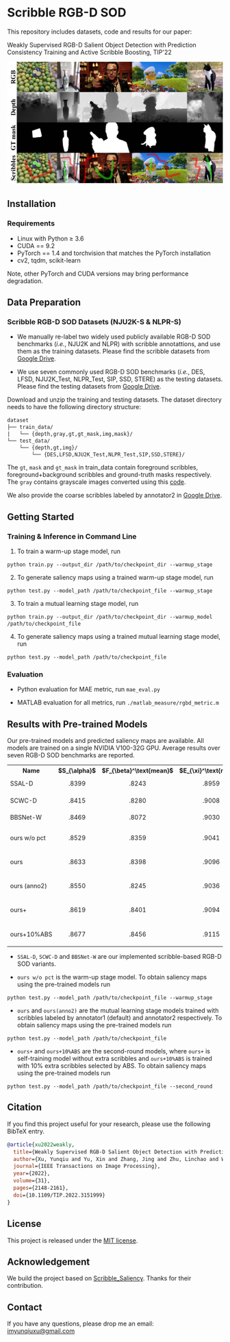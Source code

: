 # Scribble RGB-D SOD
This repository includes datasets, code and results for our paper:

Weakly Supervised RGB-D Salient Object Detection with Prediction Consistency Training and Active Scribble Boosting, TIP'22

![alt text](./teaser.jpg) 

## Installation
### Requirements
- Linux with Python ≥ 3.6
- CUDA == 9.2
- PyTorch == 1.4 and torchvision that matches the PyTorch installation
- cv2, tqdm, scikit-learn

Note, other PyTorch and CUDA versions may bring performance degradation.

## Data Preparation
### Scribble RGB-D SOD Datasets (NJU2K-S & NLPR-S)
- We manually re-label two widely used publicly available RGB-D SOD benchmarks (*i.e.*, NJU2K and NLPR) with scribble annotattions, and use them as the training datasets.
Please find the scribble datasets from [Google Drive](https://drive.google.com/file/d/1YBnBeMtI6AnM61KFi-THkLgoCw5GlBFH/view?usp=share_link).

- We use seven commonly used RGB-D SOD benchmarks (*i.e.*, DES, LFSD, NJU2K_Test, NLPR_Test, SIP, SSD, STERE) as the testing datasets. Please find the testing datasets from [Google Drive](https://drive.google.com/file/d/1vLSolPQ_luChn2kfqXbpv4JmlQy6LHVR/view?usp=share_link).

Download and unzip the training and testing datasets. The dataset directory needs to have the following directory structure:
```
dataset
├── train_data/
|   └── {depth,gray,gt,gt_mask,img,mask}/
└── test_data/
    └── {depth,gt,img}/
        └── {DES,LFSD,NJU2K_Test,NLPR_Test,SIP,SSD,STERE}/
```
The `gt`, `mask` and `gt_mask` in train_data contain foreground scribbles, foreground+background scribbles and ground-truth masks respectively. The `gray` contains grayscale images converted using this [code](https://github.com/JingZhang617/Scribble_Saliency/blob/master/convert_rgb2gray.m).

We also provide the coarse scribbles labeled by annotator2 in [Google Drive](https://drive.google.com/drive/folders/1ZowRWZQg9bwuH-k_MXe4Z33x51Y2Xr_Z?usp=share_link).

## Getting Started
### Training & Inference in Command Line

1. To train a warm-up stage model, run
```
python train.py --output_dir /path/to/checkpoint_dir --warmup_stage
```

2. To generate saliency maps using a trained warm-up stage model, run
```
python test.py --model_path /path/to/checkpoint_file --warmup_stage
```

3. To train a mutual learning stage model, run
```
python train.py --output_dir /path/to/checkpoint_dir --warmup_model /path/to/checkpoint_file
```

4. To generate saliency maps using a trained mutual learning stage model, run
```
python test.py --model_path /path/to/checkpoint_file
```

### Evaluation
- Python evaluation for MAE metric, run `mae_eval.py`

- MATLAB evaluation for all metrics, run `./matlab_measure/rgbd_metric.m`

## Results with Pre-trained Models
Our pre-trained models and predicted saliency maps are available. All models are trained on a single NVIDIA V100-32G GPU. Average results over seven RGB-D SOD benchmarks are reported. 

<table><tbody>
<!-- START TABLE -->
<!-- TABLE HEADER -->
<th valign="bottom">Name</th>
<th valign="bottom">$S_{\alpha}$</th>
<th valign="bottom">$F_{\beta}^\text{mean}$</th>
<th valign="bottom">$E_{\xi}^\text{mean}$</th>
<th valign="bottom">MAE</th>
<th valign="bottom">download</th>
<!-- TABLE BODY -->

<tr><td align="left">SSAL-D</td>
<td align="center">.8399</td>
<td align="center">.8243</td>
<td align="center">.8959</td>
<td align="center">.0612</td>
<td align="center"><a href="https://drive.google.com/drive/folders/13rwi_49Gcy_cE1xpCvKdscA7MtS537Tu?usp=share_link">saliency maps</a></td>
</tr>

<tr><td align="left">SCWC-D</td>
<td align="center">.8415</td>
<td align="center">.8280</td>
<td align="center">.9008</td>
<td align="center">.0604</td>
<td align="center"><a href="https://drive.google.com/drive/folders/1GnlfV41-ug_hnj221g-wlLVYZtcPuLaU?usp=share_link">saliency maps</a></td>
</tr>

<tr><td align="left">BBSNet-W</td>
<td align="center">.8469</td>
<td align="center">.8072</td>
<td align="center">.9030</td>
<td align="center">.0593</td>
<td align="center"><a href="https://drive.google.com/drive/folders/14RAgHItZwSEwqI9O9jQWmAX8OaVVlsCq?usp=share_link">saliency maps</a></td>
</tr>

<tr><td align="left">ours w/o pct</td>
<td align="center">.8529</td>
<td align="center">.8359</td>
<td align="center">.9041</td>
<td align="center">.0566</td>
<td align="center"><a href="https://drive.google.com/file/d/1NbcGxeYwfwj4P7vlvTa0yrhc5sFqAcsy/view?usp=share_link">model</a>&nbsp;|&nbsp;<a href="https://drive.google.com/drive/folders/1pRlW1sTMVh16yeCDakaaZZq740OUGpgG?usp=share_link">saliency maps</a></td>
</tr>

<tr><td align="left">ours</td>
<td align="center">.8633</td>
<td align="center">.8398</td>
<td align="center">.9096</td>
<td align="center">.0549</td>
<td align="center"><a href="https://drive.google.com/file/d/17ip6LGDjLbiZFcsVj-vEdxt_x5RS89sP/view?usp=share_link">model</a>&nbsp;|&nbsp;<a href="https://drive.google.com/drive/folders/190KC-qcsXI7B7MDyDclRoKm92b1Qpnm3?usp=share_link">saliency maps</a></td>
</tr>

<tr><td align="left">ours (anno2)</td>
<td align="center">.8550</td>
<td align="center">.8245</td>
<td align="center">.9036</td>
<td align="center">.0596</td>
<td align="center"><a href="https://drive.google.com/file/d/1JSUCrgp4a2I6jOytKViTB_ZnEyEqQCKP/view?usp=share_link">model</a>&nbsp;|&nbsp;<a href="https://drive.google.com/drive/folders/1iO0RGj_LLqCpdgHWG2Vsj2kEXCSpiEGM?usp=share_link">saliency maps</a></td>
</tr>

<tr><td align="left">ours+</td>
<td align="center">.8619</td>
<td align="center">.8401</td>
<td align="center">.9094</td>
<td align="center">.0543</td>
<td align="center"><a href="https://drive.google.com/file/d/1Xob7OHxFRzhzQQr52qhUyuI8NSyVXTYG/view?usp=share_link">model</a>&nbsp;|&nbsp;<a href="https://drive.google.com/drive/folders/1gIc-K_nUF9-IzkseWRwYmYFd-XADifSK?usp=share_link">saliency maps</a></td>
</tr>

<tr><td align="left">ours+10%ABS</td>
<td align="center">.8677</td>
<td align="center">.8456</td>
<td align="center">.9115</td>
<td align="center">.0529</td>
<td align="center"><a href="https://drive.google.com/file/d/1cV7Sa0yuWrm2uNieIOtBGzEEUUdyETRo/view?usp=share_link">model</a>&nbsp;|&nbsp;<a href="https://drive.google.com/drive/folders/1y-4cVRadngaFSkzq8aaZHwENyKfA19-g?usp=share_link">saliency maps</a></td>
</tr>

<!-- END OF TABLE BODY -->
</tbody></table>

- `SSAL-D`, `SCWC-D` and `BBSNet-W` are our implemented scribble-based RGB-D SOD variants.

- `ours w/o pct` is the warm-up stage model. To obtain saliency maps using the pre-trained models run
```
python test.py --model_path /path/to/checkpoint_file --warmup_stage
```

- `ours` and `ours(anno2)` are the mutual learning stage models trained with scribbles labeled by annotator1 (default) and annotator2 respectively. To obtain saliency maps using the pre-trained models run
```
python test.py --model_path /path/to/checkpoint_file 
```

- `ours+` and `ours+10%ABS` are the second-round models, where `ours+` is self-training model without extra scribbles and `ours+10%ABS` is trained with 10% extra scribbles selected by ABS. To obtain saliency maps using the pre-trained models run
```
python test.py --model_path /path/to/checkpoint_file --second_round
```

## Citation
If you find this project useful for your research, please use the following BibTeX entry.
```BibTeX
@article{xu2022weakly,
  title={Weakly Supervised RGB-D Salient Object Detection with Prediction Consistency Training and Active Scribble Boosting},
  author={Xu, Yunqiu and Yu, Xin and Zhang, Jing and Zhu, Linchao and Wang, Dadong},
  journal={IEEE Transactions on Image Processing},
  year={2022},
  volume={31},
  pages={2148-2161},
  doi={10.1109/TIP.2022.3151999}
}
```

## License
This project is released under the [MIT license](LICENSE).

## Acknowledgement
We build the project based on [Scribble_Saliency](https://github.com/JingZhang617/Scribble_Saliency). Thanks for their contribution.

## Contact
If you have any questions, please drop me an email: imyunqiuxu@gmail.com